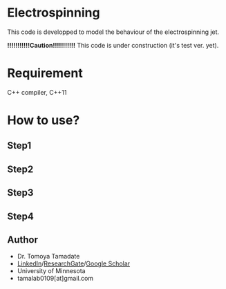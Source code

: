 # Electrospinning
This code is developped to model the behaviour of the electrospinning jet.

**!!!!!!!!!!!Caution!!!!!!!!!!!**
This code is under construction (it's test ver. yet).

# Requirement
C++ compiler, C++11

# How to use?
## Step1
## Step2
## Step3
## Step4
  
## Author
* Dr. Tomoya Tamadate
* [LinkedIn](https://www.linkedin.com/in/tomoya-tamadate-953673142/)/[ResearchGate](https://www.researchgate.net/profile/Tomoya-Tamadate)/[Google Scholar](https://scholar.google.com/citations?user=XXSOgXwAAAAJ&hl=ja)
* University of Minnesota
* tamalab0109[at]gmail.com
